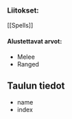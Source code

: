### Liitokset:
[[Spells]]

#### Alustettavat arvot:
- Melee
- Ranged


## Taulun tiedot
-	name
-	index